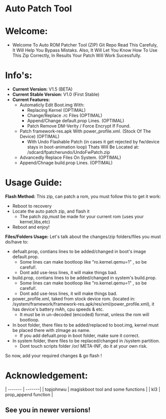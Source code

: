 
Auto Patch Tool
===================

# Welcome:
- Welcome To Auto ROM Patcher Tool (ZIP) Git Repo
Read This Carefuly, It Will Help You Bypass Mistaks.
Also, It Will Let You Know How To Use This Zip Correctly, In Results Your Patch Will Work Sucessfully.

# Info's:
- **Current Version:** V1.5 (BETA)
- **Current Stable Version:** V1.0 (First Stable)
- **Current Features:**
   * Automaticly Edit Boot.img With:
      - Replacing Kernel (OPTIMAL)
      - Change/Replace .rc Files (OPTIMAL)
      - Append/Change default.prop Lines. (OPTIMAL)
      - Patch Remove DM-Verity / Force Encrypt If Found.
   * Patch framework-res.apk With power_profile.xml. (Stock Of The Device) (OPTIMAL)
      - With Undo Flashable Patch (in cases it get rejected by fw/device stays in boot-animation loop)
        Thats Will Be Located at: /sdcard/fpatcherundo/UndoFwPatch.zip
   * Advancedly Replace Files On System. (OPTIMAL)
   * Append/Chnage build.prop Lines. (OPTIMAL)

# Usage Guide:

 **Flash Method:**
This zip, can patch a rom, you must follow this to get it work:
- Reboot to recovery
- Locate the auto patch zip, and flash it
  * The patch zip,must be made for your current rom (uses your kernel,libs,etc)
- Reboot and enjoy!

 **Files/Folders Usage:**
Let's talk about the changes/zip folders/files you must do/have to:
- defualt.prop, contians lines to be added/changed in boot's image default.prop.
  * Some lines can make bootloop like "ro.kernel.qemu=1" , so be careful!.
  * Dont add use-less lines, it will make things bad.
- build.prop, contians lines to be added/changed in system's build.prop.
  * Some lines can make bootloop like "ro.kernel.qemu=1" , so be careful!.
  * Dont add use-less lines, it will make things bad.
- power_profile.xml, taked from stock device rom. (located in: /system/framework/framework-res.apk/res/xml/power_profile.xml), it has device's battery mAh, cpu speeds & etc.
  * It must be in un-decoded (encoded) format, unless the rom will bootloop.
- In boot folder, there files to be added/replaced to boot.img, kernel must be placed there with zImage as name.
  * If you add defualt.prop in boot folder, make sure it correct.
- In system folder, there files to be replaced/changed in /system partition.
  * Dont touch scripts folder /or/ META-INF, do it at your own risk.

So now, add your required changes & go flash !

# Acknowledgement:
| -------   | -------|
| topjohnwu | magiskboot tool and some functions |
| kl3 | prop_append function |

## See you in newer versions!
